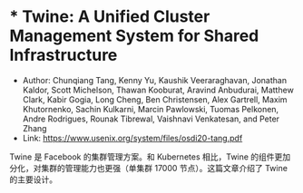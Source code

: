 # * Twine: A Unified Cluster Management System for Shared Infrastructure

* Author: Chunqiang Tang, Kenny Yu, Kaushik Veeraraghavan, Jonathan Kaldor, Scott Michelson, Thawan Kooburat, Aravind Anbudurai, Matthew Clark, Kabir Gogia, Long Cheng, Ben Christensen, Alex Gartrell, Maxim Khutornenko, Sachin Kulkarni, Marcin Pawlowski, Tuomas Pelkonen, Andre Rodrigues, Rounak Tibrewal, Vaishnavi Venkatesan, and Peter Zhang
* Link: https://www.usenix.org/system/files/osdi20-tang.pdf

Twine 是 Facebook 的集群管理方案。和 Kubernetes 相比，Twine 的组件更加分化，对集群的管理能力也更强（单集群 17000 节点）。这篇文章介绍了 Twine 的主要设计。
